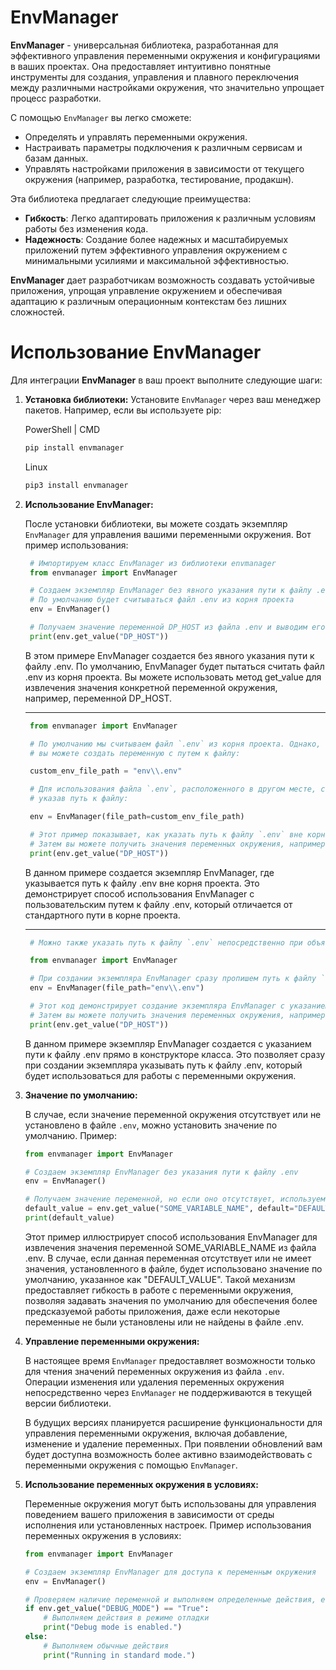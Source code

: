 # EnvManager

**EnvManager** - универсальная библиотека, разработанная для эффективного управления переменными окружения и конфигурациями в ваших проектах. Она предоставляет интуитивно понятные инструменты для создания, управления и плавного переключения между различными настройками окружения, что значительно упрощает процесс разработки.

С помощью `EnvManager` вы легко сможете:

- Определять и управлять переменными окружения.
- Настраивать параметры подключения к различным сервисам и базам данных.
- Управлять настройками приложения в зависимости от текущего окружения (например, разработка, тестирование, продакшн).

Эта библиотека предлагает следующие преимущества:

- **Гибкость**: Легко адаптировать приложения к различным условиям работы без изменения кода.
- **Надежность**: Создание более надежных и масштабируемых приложений путем эффективного управления окружением с минимальными усилиями и максимальной эффективностью.

**EnvManager** дает разработчикам возможность создавать устойчивые приложения, упрощая управление окружением и обеспечивая адаптацию к различным операционным контекстам без лишних сложностей.

# Использование EnvManager

Для интеграции **EnvManager** в ваш проект выполните следующие шаги:

1. **Установка библиотеки:**
   Установите `EnvManager` через ваш менеджер пакетов. Например, если вы используете pip:

   PowerShell | CMD
   ```bash
   pip install envmanager
   ```
   Linux
   ```bash
   pip3 install envmanager
   ```

2. **Использование EnvManager:**
   
   После установки библиотеки, вы можете создать экземпляр `EnvManager` для управления вашими переменными окружения. Вот пример использования:

   ```python
    # Импортируем класс EnvManager из библиотеки envmanager
    from envmanager import EnvManager

    # Создаем экземпляр EnvManager без явного указания пути к файлу .env
    # По умолчанию будет считываться файл .env из корня проекта
    env = EnvManager()

    # Получаем значение переменной DP_HOST из файла .env и выводим его
    print(env.get_value("DP_HOST"))

   ```

   В этом примере EnvManager создается без явного указания пути к файлу .env. По умолчанию, EnvManager будет пытаться считать файл .env из корня проекта. Вы можете использовать метод get_value для извлечения значения конкретной переменной окружения, например, переменной DP_HOST.
   
   ---
   ```python
    from envmanager import EnvManager

    # По умолчанию мы считываем файл `.env` из корня проекта. Однако, если ваш файл `.env` хранится в другом месте,
    # вы можете создать переменную с путем к файлу:

    custom_env_file_path = "env\\.env"

    # Для использования файла `.env`, расположенного в другом месте, создайте экземпляр EnvManager,
    # указав путь к файлу:

    env = EnvManager(file_path=custom_env_file_path)

    # Этот пример показывает, как указать путь к файлу `.env` вне корня проекта при создании экземпляра EnvManager.
    # Затем вы можете получить значения переменных окружения, например, значение переменной DP_HOST.
    print(env.get_value("DP_HOST"))

   ```
    В данном примере создается экземпляр EnvManager, где указывается путь к файлу .env вне корня проекта. Это демонстрирует способ использования EnvManager с пользовательским путем к файлу .env, который отличается от стандартного пути в корне проекта.

   ---   
   ```python
    # Можно также указать путь к файлу `.env` непосредственно при объявлении класса:

    from envmanager import EnvManager

    # При создании экземпляра EnvManager сразу пропишем путь к файлу `.env` в его конструкторе:
    env = EnvManager(file_path="env\\.env")

    # Этот код демонстрирует создание экземпляра EnvManager с указанием пути к файлу `.env` внутри объявления класса.
    # Затем вы можете получить значения переменных окружения, например, значение переменной DP_HOST.
    print(env.get_value("DP_HOST"))

   ```

   В данном примере экземпляр EnvManager создается с указанием пути к файлу .env прямо в конструкторе класса. Это позволяет сразу при создании экземпляра указывать путь к файлу .env, который будет использоваться для работы с переменными окружения.

3. **Значение по умолчанию:**

   В случае, если значение переменной окружения отсутствует или не установлено в файле `.env`, можно установить значение по умолчанию. Пример:

   ```python
   from envmanager import EnvManager

   # Создаем экземпляр EnvManager без указания пути к файлу .env
   env = EnvManager()

   # Получаем значение переменной, но если оно отсутствует, используем значение по умолчанию
   default_value = env.get_value("SOME_VARIABLE_NAME", default="DEFAULT_VALUE")
   print(default_value)
   ```

   Этот пример иллюстрирует способ использования EnvManager для извлечения значения переменной SOME_VARIABLE_NAME из файла .env. В случае, если данная переменная отсутствует или не имеет значения, установленного в файле, будет использовано значение по умолчанию, указанное как "DEFAULT_VALUE". Такой механизм предоставляет гибкость в работе с переменными окружения, позволяя задавать значения по умолчанию для обеспечения более предсказуемой работы приложения, даже если некоторые переменные не были установлены или не найдены в файле .env.

4. **Управление переменными окружения:**

   В настоящее время `EnvManager` предоставляет возможности только для чтения значений переменных окружения из файла `.env`. Операции изменения или удаления переменных окружения непосредственно через `EnvManager` не поддерживаются в текущей версии библиотеки.

   В будущих версиях планируется расширение функциональности для управления переменными окружения, включая добавление, изменение и удаление переменных. При появлении обновлений вам будет доступна возможность более активно взаимодействовать с переменными окружения с помощью `EnvManager`.

5. **Использование переменных окружения в условиях:**

   Переменные окружения могут быть использованы для управления поведением вашего приложения в зависимости от среды исполнения или установленных настроек. Пример использования переменных окружения в условиях:

   ```python
   from envmanager import EnvManager

   # Создаем экземпляр EnvManager для доступа к переменным окружения
   env = EnvManager()

   # Проверяем наличие переменной и выполняем определенные действия, если она установлена
   if env.get_value("DEBUG_MODE") == "True":
       # Выполняем действия в режиме отладки
       print("Debug mode is enabled.")
   else:
       # Выполняем обычные действия
       print("Running in standard mode.")
    ```



   
